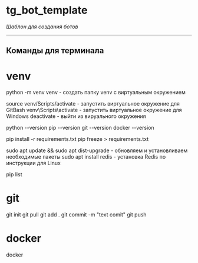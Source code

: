 # tg_bot_template

*Шаблон для создания ботов*

---


## Команды для терминала

# venv

python -m venv venv                        -  создать папку venv с виртуальным окружением

source venv/Scripts/activate               -  запустить виртуальное окружение для GitBash
venv\Scripts\activate                      -  запустить виртуальное окружение для Windows
deactivate                                 -  выйти из вируального окружения

python --version
pip --version
git --version
docker --version

pip install -r requirements.txt
pip freeze > requirements.txt

sudo apt update && sudo apt dist-upgrade   -  обновляем и установливаем необходимые пакеты
sudo apt install redis                     -  установка Redis по инструкции для Linux

pip list

# git

git init
git pull
git add .
git commit -m "text comit"
git push

# docker

docker

